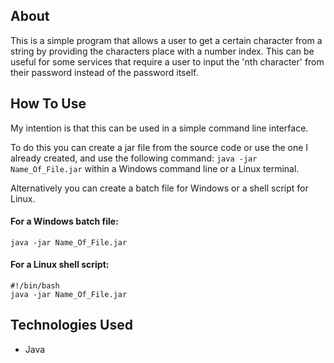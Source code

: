 ## About

This is a simple program that allows a user to get a certain character from a string by providing the characters place with a number index. This can be useful for some services that require a user to input the 'nth character' from their password instead of the password itself.

## How To Use

My intention is that this can be used in a simple command line interface.

To do this you can create a jar file from the source code or use the one I already created, and use the following command: `java -jar Name_Of_File.jar` within a Windows command line or a Linux terminal.

Alternatively you can create a batch file for Windows or a shell script for Linux.

#### For a Windows batch file:
```batch
java -jar Name_Of_File.jar
```

#### For a Linux shell script:
```shell
#!/bin/bash
java -jar Name_Of_File.jar
```
## Technologies Used

* Java
 

 
